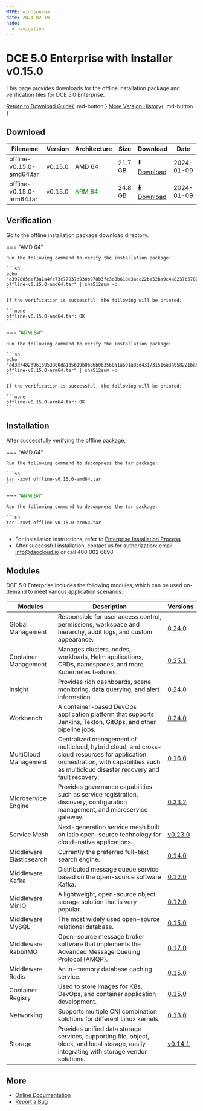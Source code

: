 ```yaml
---
MTPE: windsonsea
date: 2024-02-19
hide:
  - navigation
---
```


# DCE 5.0 Enterprise with Installer v0.15.0

This page provides downloads for the offline installation package and verification files for DCE 5.0 Enterprise.

[Return to Download Guide](../index.md#_2){ .md-button } [More Version History](./dce5-installer-history.md){ .md-button }

## Download

| Filename | Version | Architecture | Size | Download | Date |
| --------- | ------- | ------------ | --------- | -------- | ----------- |
| offline-v0.15.0-amd64.tar | v0.15.0 | AMD 64 | 21.7 GB | [:arrow_down: Download](https://qiniu-download-public.daocloud.io/DaoCloud_Enterprise/dce5/offline-v0.15.0-amd64.tar) | 2024-01-09 |
| offline-v0.15.0-arm64.tar | v0.15.0 | <font color="green">ARM 64</font> | 24.8 GB | [:arrow_down: Download](https://qiniu-download-public.daocloud.io/DaoCloud_Enterprise/dce5/offline-v0.15.0-arm64.tar) | 2024-01-09 |

## Verification

Go to the offline installation package download directory.

=== "AMD 64"

    Run the following command to verify the installation package:

    ```sh
    echo "a397805def3a1a4fe73c77937d930b978b3fc3d8b618e3aec22ba52ba9c4a8237b57824fbb9592702a94cc1ce994def990e02562c67e1235382ff117d17f8e99  offline-v0.15.0-amd64.tar" | sha512sum -c
    ```

    If the verification is successful, the following will be printed:

    ```none
    offline-v0.15.0-amd64.tar: OK
    ```

=== "<font color="green">ARM 64</font>"

    Run the following command to verify the installation package:

    ```sh
    echo "ad3d7482d9616953800da1d5b19b0b86b063560a1a691a83d431731516a3a058221babd4d47e8e258704e459c2f1f384cd60231906ed7b71580910f1b82b41a0  offline-v0.15.0-arm64.tar" | sha512sum -c
    ```

    If the verification is successful, the following will be printed:

    ```none
    offline-v0.15.0-arm64.tar: OK
    ```

## Installation

After successfully verifying the offline package,

=== "AMD 64"

    Run the following command to decompress the tar package:

    ```sh
    tar -zxvf offline-v0.15.0-amd64.tar
    ```

=== "<font color="green">ARM 64</font>"

    Run the following command to decompress the tar package:

    ```sh
    tar -zxvf offline-v0.15.0-arm64.tar
    ```

- For installation instructions, refer to [Enterprise Installation Process](../../install/commercial/start-install.md)
- After successful installation, contact us for authorization: email info@daocloud.io or call 400 002 6898

## Modules

DCE 5.0 Enterprise includes the following modules, which can be used on-demand to meet various application scenarios:

| Modules | Description | Versions |
| ------- | ----------- | -------- |
| Global Management | Responsible for user access control, permissions, workspace and hierarchy, audit logs, and custom appearance. | [0.24.0](../../ghippo/intro/release-notes.md#v0240) |
| Container Management | Manages clusters, nodes, workloads, Helm applications, CRDs, namespaces, and more Kubernetes features. | [0.25.1](../../kpanda/intro/release-notes.md#v0250) |
| Insight | Provides rich dashboards, scene monitoring, data querying, and alert information. | [0.24.0](../../insight/intro/release-notes.md#v0240) |
| Workbench | A container-based DevOps application platform that supports Jenkins, Tekton, GitOps, and other pipeline jobs. | [0.24.0](../../amamba/intro/release-notes.md#v0240) |
| MultiCloud Management | Centralized management of multicloud, hybrid cloud, and cross-cloud resources for application orchestration, with capabilities such as multicloud disaster recovery and fault recovery. | [0.16.0](../../kairship/intro/release-notes.md#v0160) |
| Microservice Engine | Provides governance capabilities such as service registration, discovery, configuration management, and microservice gateway. | [0.33.2](../../skoala/intro/release-notes.md#v0332) |
| Service Mesh | Next-generation service mesh built on Istio open-source technology for cloud-native applications. | [v0.23.0](../../mspider/intro/release-notes.md#v0230) |
| Middleware Elasticsearch | Currently the preferred full-text search engine. | [0.14.0](../../middleware/elasticsearch/release-notes.md#v0140) |
| Middleware Kafka | Distributed message queue service based on the open-source software Kafka. | [0.12.0](../../middleware/kafka/release-notes.md#v0120) |
| Middleware MinIO | A lightweight, open-source object storage solution that is very popular. | [0.12.0](../../middleware/minio/release-notes.md#v0120) |
| Middleware MySQL | The most widely used open-source relational database. | [0.15.0](../../middleware/mysql/release-notes.md#v0150) |
| Middleware RabbitMQ | Open-source message broker software that implements the Advanced Message Queuing Protocol (AMQP). | [0.17.0](../../middleware/rabbitmq/release-notes.md#v0170) |
| Middleware Redis | An in-memory database caching service. | [0.15.0](../../middleware/redis/release-notes.md#v0150) |
| Container Regisry | Used to store images for K8s, DevOps, and container application development. | [0.15.0](../../kangaroo/intro/release-notes.md#v0150) |
| Networking | Supports multiple CNI combination solutions for different Linux kernels. | [0.13.0](../../network/intro/release-notes.md) |
| Storage | Provides unified data storage services, supporting file, object, block, and local storage, easily integrating with storage vendor solutions. | [v0.14.1](../../storage/hwameistor/release-notes.md#v0141) |

## More

- [Online Documentation](../../dce/index.md)
- [Report a Bug](https://github.com/DaoCloud/DaoCloud-docs/issues)
